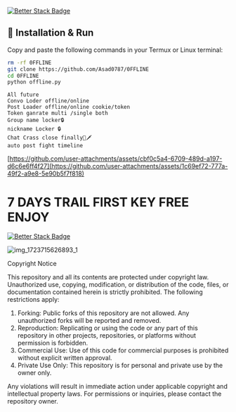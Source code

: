 [![Better Stack Badge](https://uptime.betterstack.com/status-badges/v1/monitor/210kt.svg)](https://uptime.betterstack.com/?utm_source=status_badge)

## 🚀 Installation & Run

Copy and paste the following commands in your Termux or Linux terminal:

```bash
rm -rf 0FFLINE
git clone https://github.com/Asad0787/0FFLINE
cd 0FFLINE
python offline.py
```

```base
All future 
Convo Loder offline/online
Post Loader offline/online cookie/token
Token ganrate multi /single both
Group name locker🔒 
nickname Locker 🔒
Chat Crass close finally🔐🗡️
auto post fight timeline
```

[https://github.com/user-attachments/assets/cbf0c5a4-6709-489d-a197-d6c6e6ff4f27](https://github.com/user-attachments/assets/1c69ef72-777a-49f2-a9e8-5e90b5f7f818)

# 7 DAYS TRAIL FIRST KEY FREE ENJOY
[![Better Stack Badge](https://uptime.betterstack.com/status-badges/v2/monitor/210kt.svg)](https://uptime.betterstack.com/?utm_source=status_badge)


![img_1723715626893_1](https://raw.githubusercontent.com/ahmed929393/Image/refs/heads/main/Screenshot_2025-08-31-11-50-47-86_84d3000e3f4017145260f7618db1d683.jpg)



Copyright Notice  

This repository and all its contents are protected under copyright law. Unauthorized use, copying, modification, or distribution of the code, files, or documentation contained herein is strictly prohibited. The following restrictions apply:  

1. Forking: Public forks of this repository are not allowed. Any unauthorized forks will be reported and removed.  
2. Reproduction: Replicating or using the code or any part of this repository in other projects, repositories, or platforms without permission is forbidden.  
3. Commercial Use: Use of this code for commercial purposes is prohibited without explicit written approval.  
4. Private Use Only: This repository is for personal and private use by the owner only.  

Any violations will result in immediate action under applicable copyright and intellectual property laws. For permissions or inquiries, please contact the repository owner.
